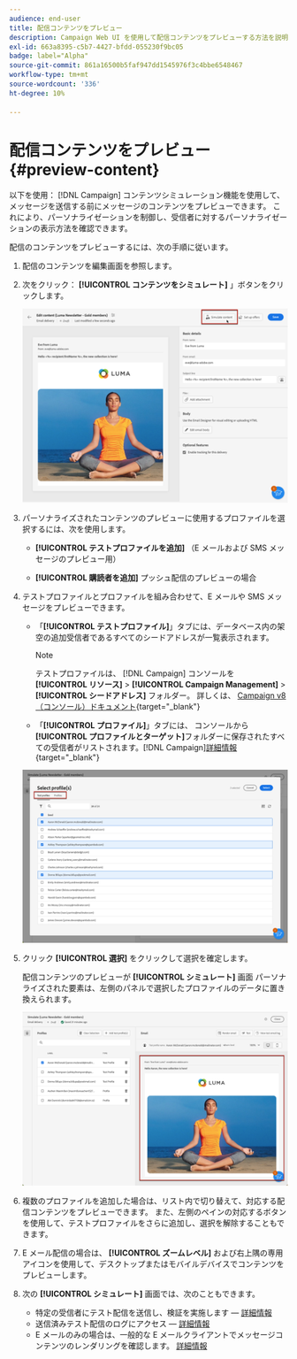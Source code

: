 ```yaml
---
audience: end-user
title: 配信コンテンツをプレビュー
description: Campaign Web UI を使用して配信コンテンツをプレビューする方法を説明します
exl-id: 663a8395-c5b7-4427-bfdd-055230f9bc05
badge: label="Alpha"
source-git-commit: 861a16500b5faf947dd1545976f3c4bbe6548467
workflow-type: tm+mt
source-wordcount: '336'
ht-degree: 10%

---
```



# 配信コンテンツをプレビュー {#preview-content}

以下を使用： [!DNL Campaign] コンテンツシミュレーション機能を使用して、メッセージを送信する前にメッセージのコンテンツをプレビューできます。 これにより、パーソナライゼーションを制御し、受信者に対するパーソナライゼーションの表示方法を確認できます。

配信のコンテンツをプレビューするには、次の手順に従います。

1. 配信のコンテンツを編集画面を参照します。

   <!--email [Edit content](../content/edit-content.md) screen or to the [Email Designer](../content/get-started-email-designer.md).-->

1. 次をクリック： **[!UICONTROL コンテンツをシミュレート]** 」ボタンをクリックします。

   ![](assets/simulate-button.png)

1. パーソナライズされたコンテンツのプレビューに使用するプロファイルを選択するには、次を使用します。

   * **[!UICONTROL テストプロファイルを追加]** （E メールおよび SMS メッセージのプレビュー用）

   * **[!UICONTROL 購読者を追加]** プッシュ配信のプレビューの場合

1. テストプロファイルとプロファイルを組み合わせて、E メールや SMS メッセージをプレビューできます。

   * 「**[!UICONTROL テストプロファイル]**」タブには、データベース内の架空の追加受信者であるすべてのシードアドレスが一覧表示されます。

     >[!NOTE]
     >
     >テストプロファイルは、 [!DNL Campaign] コンソールを **[!UICONTROL リソース]** > **[!UICONTROL Campaign Management]** > **[!UICONTROL シードアドレス]** フォルダー。 詳しくは、 [Campaign v8（コンソール）ドキュメント](https://experienceleague.adobe.com/docs/campaign/campaign-v8/audience/add-profiles/test-profiles.html){target="_blank"}

   * 「**[!UICONTROL プロファイル]**」タブには、 コンソールから&#x200B;**[!UICONTROL プロファイルとターゲット]**&#x200B;フォルダーに保存されたすべての受信者がリストされます。[!DNL Campaign][詳細情報](https://experienceleague.adobe.com/docs/campaign/campaign-v8/audience/view-profiles.html){target="_blank"}

   ![](assets/simulate-select-profiles.png)

1. クリック **[!UICONTROL 選択]** をクリックして選択を確定します。

   配信コンテンツのプレビューが **[!UICONTROL シミュレート]** 画面 パーソナライズされた要素は、左側のパネルで選択したプロファイルのデータに置き換えられます。

   ![](assets/simulate-preview.png)

1. 複数のプロファイルを追加した場合は、リスト内で切り替えて、対応する配信コンテンツをプレビューできます。 また、左側のペインの対応するボタンを使用して、テストプロファイルをさらに追加し、選択を解除することもできます。

1. E メール配信の場合は、 **[!UICONTROL ズームレベル]** および右上隅の専用アイコンを使用して、デスクトップまたはモバイルデバイスでコンテンツをプレビューします。

1. 次の **[!UICONTROL シミュレート]** 画面では、次のこともできます。
   * 特定の受信者にテスト配信を送信し、検証を実施します — [詳細情報](proofs.md)
   * 送信済みテスト配信のログにアクセス — [詳細情報](proofs.md#access-proofs)
   * E メールのみの場合は、一般的な E メールクライアントでメッセージコンテンツのレンダリングを確認します。 [詳細情報](email-rendering.md)



